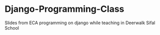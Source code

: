 # Django-Programming-Class
Slides from ECA programming on django while teaching in Deerwalk Sifal School
